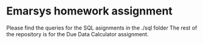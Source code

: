 # Emarsys homework assignment
Please find the queries for the SQL asignments in the ./sql folder
The rest of the repository is for the Due Data Calculator assignment.


